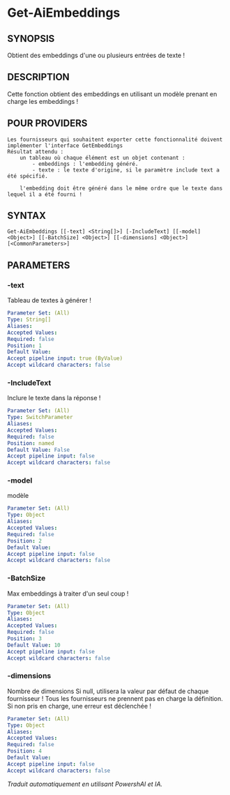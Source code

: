 ﻿---
external help file: powershai-help.xml
schema: 2.0.0
powershai: true
---

# Get-AiEmbeddings

## SYNOPSIS <!--!= @#Synop !-->
Obtient des embeddings d'une ou plusieurs entrées de texte !

## DESCRIPTION <!--!= @#Desc !-->
Cette fonction obtient des embeddings en utilisant un modèle prenant en charge les embeddings !

## POUR PROVIDERS
	Les fournisseurs qui souhaitent exporter cette fonctionnalité doivent implémenter l'interface GetEmbeddings
	Résultat attendu :
		un tableau où chaque élément est un objet contenant :
			- embeddings : l'embedding généré.
			- texte : le texte d'origine, si le paramètre include text a été spécifié.
			
		l'embedding doit être généré dans le même ordre que le texte dans lequel il a été fourni !

## SYNTAX <!--!= @#Syntax !-->

```
Get-AiEmbeddings [[-text] <String[]>] [-IncludeText] [[-model] <Object>] [[-BatchSize] <Object>] [[-dimensions] <Object>] [<CommonParameters>]
```

## PARAMETERS <!--!= @#Params !-->

### -text
Tableau de textes à générer !

```yml
Parameter Set: (All)
Type: String[]
Aliases: 
Accepted Values: 
Required: false
Position: 1
Default Value: 
Accept pipeline input: true (ByValue)
Accept wildcard characters: false
```

### -IncludeText
Inclure le texte dans la réponse !

```yml
Parameter Set: (All)
Type: SwitchParameter
Aliases: 
Accepted Values: 
Required: false
Position: named
Default Value: False
Accept pipeline input: false
Accept wildcard characters: false
```

### -model
modèle

```yml
Parameter Set: (All)
Type: Object
Aliases: 
Accepted Values: 
Required: false
Position: 2
Default Value: 
Accept pipeline input: false
Accept wildcard characters: false
```

### -BatchSize
Max embeddings à traiter d'un seul coup !

```yml
Parameter Set: (All)
Type: Object
Aliases: 
Accepted Values: 
Required: false
Position: 3
Default Value: 10
Accept pipeline input: false
Accept wildcard characters: false
```

### -dimensions
Nombre de dimensions 
Si null, utilisera la valeur par défaut de chaque fournisseur !
Tous les fournisseurs ne prennent pas en charge la définition. Si non pris en charge, une erreur est déclenchée !

```yml
Parameter Set: (All)
Type: Object
Aliases: 
Accepted Values: 
Required: false
Position: 4
Default Value: 
Accept pipeline input: false
Accept wildcard characters: false
```


<!--PowershaiAiDocBlockStart-->
_Traduit automatiquement en utilisant PowershAI et IA._
<!--PowershaiAiDocBlockEnd-->
